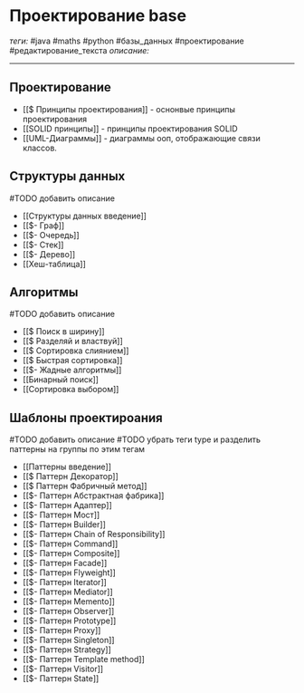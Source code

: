 # Проектирование base
*теги:* #java #maths #python #базы_данных #проектирование #редактирование_текста
*описание:*

---

## Проектирование
- [[$ Принципы проектирования]] - оснонвые принципы проектирования
- [[SOLID принципы]] - принципы проектирования SOLID
- [[UML-Диаграммы]] - диаграммы ооп, отображающие связи классов.

## Структуры данных
#TODO добавить описание
- [[Структуры данных введение]]
- [[$- Граф]]
- [[$- Очередь]]
- [[$- Стек]]
- [[$- Дерево]]
- [[Хеш-таблица]]

## Алгоритмы
#TODO добавить описание
- [[$ Поиск в ширину]]
- [[$ Разделяй и властвуй]]
- [[$ Сортировка слиянием]]
- [[$ Быстрая сортировка]]
- [[$- Жадные алгоритмы]]
- [[Бинарный поиск]]
- [[Сортировка выбором]]

## Шаблоны проектироания
#TODO добавить описание
#TODO убрать теги type и разделить паттерны на группы по этим тегам
- [[Паттерны введение]]
- [[$ Паттерн Декоратор]]
- [[$ Паттерн Фабричный метод]]
- [[$- Паттерн Абстрактная фабрика]]
- [[$- Паттерн Адаптер]]
- [[$- Паттерн Мост]]
- [[$- Паттерн Builder]]
- [[$- Паттерн Chain of Responsibility]]
- [[$- Паттерн Command]]
- [[$- Паттерн Composite]]
- [[$- Паттерн Facade]]
- [[$- Паттерн Flyweight]]
- [[$- Паттерн Iterator]]
- [[$- Паттерн Mediator]]
- [[$- Паттерн Memento]]
- [[$- Паттерн Observer]]
- [[$- Паттерн Prototype]]
- [[$- Паттерн Proxy]]
- [[$- Паттерн Singleton]]
- [[$- Паттерн Strategy]]
- [[$- Паттерн Template method]]
- [[$- Паттерн Visitor]]
- [[$- Паттерн State]]
